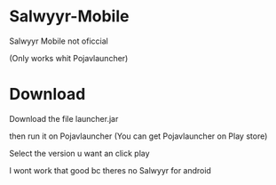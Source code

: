 # Salwyyr-Mobile

Salwyyr Mobile not oficcial

(Only works whit Pojavlauncher)

# Download

Download the file launcher.jar

then run it on Pojavlauncher (You can get Pojavlauncher on Play store)

Select the version u want an click play

I wont work that good bc theres no Salwyyr for android


